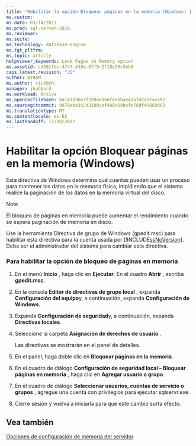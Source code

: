 ```yaml
---
title: "Habilitar la opción Bloquear páginas en la memoria (Windows) | Microsoft Docs"
ms.custom: 
ms.date: 03/14/2017
ms.prod: sql-server-2016
ms.reviewer: 
ms.suite: 
ms.technology: database-engine
ms.tgt_pltfrm: 
ms.topic: article
helpviewer_keywords: Lock Pages in Memory option
ms.assetid: cd581fbc-4747-439e-87f9-2f18e39c5bb9
caps.latest.revision: "35"
author: BYHAM
ms.author: rickbyh
manager: jhubbard
ms.workload: Active
ms.openlocfilehash: 8a143b3be7f320eed66feebbae4dafd2d17ace97
ms.sourcegitcommit: 9678eba3c2d3100cef408c69bcfe76df49803d63
ms.translationtype: MT
ms.contentlocale: es-ES
ms.lasthandoff: 11/09/2017
---
```

# <a name="enable-the-lock-pages-in-memory-option-windows"></a>Habilitar la opción Bloquear páginas en la memoria (Windows)
  Esta directiva de Windows determina qué cuentas pueden usar un proceso para mantener los datos en la memoria física, impidiendo que el sistema realice la paginación de los datos en la memoria virtual del disco.  
  
> [!NOTE]  
>  El bloqueo de páginas en memoria puede aumentar el rendimiento cuando se espera paginación de memoria en disco.  
  
 Use la herramienta Directiva de grupo de Windows (gpedit.msc) para habilitar esta directiva para la cuenta usada por [!INCLUDE[ssNoVersion](../../includes/ssnoversion-md.md)]. Debe ser el administrador del sistema para cambiar esta directiva.  
  
### <a name="to-enable-the-lock-pages-in-memory-option"></a>Para habilitar la opción de bloqueo de páginas en memoria  
  
1.  En el menú **Inicio** , haga clic en **Ejecutar**. En el cuadro **Abrir** , escriba **gpedit.msc**.  
  
2.  En la consola **Editor de directivas de grupo local** , expanda **Configuración del equipo**y, a continuación, expanda **Configuración de Windows**.  
  
3.  Expanda **Configuración de seguridad**y, a continuación, expanda **Directivas locales**.  
  
4.  Seleccione la carpeta **Asignación de derechos de usuario** .  
  
     Las directivas se mostrarán en el panel de detalles.  
  
5.  En el panel, haga doble clic en **Bloquear páginas en la memoria**.  
  
6.  En el cuadro de diálogo **Configuración de seguridad local – Bloquear páginas en memoria** , haga clic en **Agregar usuario o grupo**.  
  
7.  En el cuadro de diálogo **Seleccionar usuarios, cuentas de servicio o grupos** , agregue una cuenta con privilegios para ejecutar sqlservr.exe.  
  
8.  Cierre sesión y vuelva a iniciarla para que este cambio surta efecto.  
  
## <a name="see-also"></a>Vea también  
 [Opciones de configuración de memoria del servidor](../../database-engine/configure-windows/server-memory-server-configuration-options.md)  
  
  
